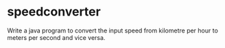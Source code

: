 # speedconverter
Write a java program to convert the input speed from kilometre per hour to meters per  second and vice versa. 
